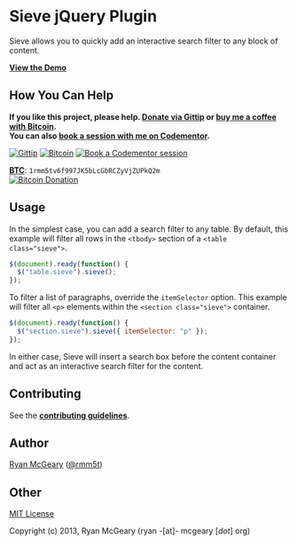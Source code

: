 # Sieve jQuery Plugin

Sieve allows you to quickly add an interactive search filter to any block of content.

[**View the Demo**](http://rmm5t.github.io/jquery-sieve/)

## How You Can Help

**If you like this project, please help. [Donate via Gittip][gittip] or [buy me a coffee with Bitcoin][bitcoin].<br>
You can also [book a session with me on Codementor][codementor].**

[![Gittip](http://img.shields.io/gittip/rmm5t.svg)][gittip]
[![Bitcoin](http://img.shields.io/badge/bitcoin-donate%20a%20coffee-brightgreen.svg)][bitcoin]
[![Book a Codementor session](http://img.shields.io/badge/codementor-book%20a%20session-orange.svg)][codementor]

**[BTC][bitcoin]**: `1rmm5tv6f997JK5bLcGbRCZyVjZUPkQ2m`<br>
[![Bitcoin Donation][bitcoin-qr-small]][bitcoin-qr-big]

[gittip]: https://www.gittip.com/rmm5t/ "Donate to rmm5t for open source!"
[bitcoin]: bitcoin:1rmm5tv6f997JK5bLcGbRCZyVjZUPkQ2m?amount=0.01&label=Coffee%20to%20rmm5t%20for%20Open%20Source "Buy rmm5t a coffee for open source!"
[bitcoin-qr-small]: http://chart.apis.google.com/chart?cht=qr&chs=150x150&chl=bitcoin%3A1rmm5tv6f997JK5bLcGbRCZyVjZUPkQ2m%3Famount%3D0.01%26label%3DCoffee%2520to%2520rmm5t%2520for%2520Open%2520Source
[bitcoin-qr-big]: http://chart.apis.google.com/chart?cht=qr&chs=500x500&chl=bitcoin%3A1rmm5tv6f997JK5bLcGbRCZyVjZUPkQ2m%3Famount%3D0.01%26label%3DCoffee%2520to%2520rmm5t%2520for%2520Open%2520Source
[codementor]: https://www.codementor.io/rmm5t "Book a session with rmm5t on Codementor!"

## Usage

In the simplest case, you can add a search filter to any table. By default,
this example will filter all rows in the `<tbody>` section of a `<table
class="sieve">`.

```javascript
$(document).ready(function() {
  $("table.sieve").sieve();
});
```

To filter a list of paragraphs, override the `itemSelector` option. This
example will filter all `<p>` elements within the `<section class="sieve">`
container.

```javascript
$(document).ready(function() {
  $("section.sieve").sieve({ itemSelector: "p" });
});
```

In either case, Sieve will insert a search box before the content container and act as an interactive search filter for the content.

## Contributing

See the [**contributing guidelines**](CONTRIBUTING.md).

## Author

[Ryan McGeary](http://ryan.mcgeary.org) ([@rmm5t](http://twitter.com/rmm5t))

## Other

[MIT License](http://www.opensource.org/licenses/mit-license.php)

Copyright (c) 2013, Ryan McGeary (ryan -[at]- mcgeary [*dot*] org)
